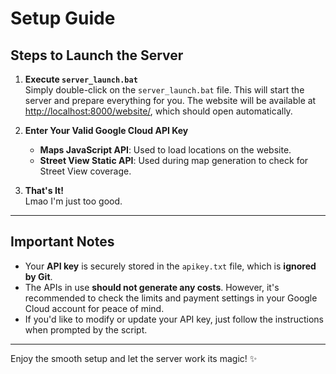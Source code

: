 # Setup Guide

## Steps to Launch the Server

1. **Execute `server_launch.bat`**  
   Simply double-click on the `server_launch.bat` file. This will start the server and prepare everything for you. The website will be available at [http://localhost:8000/website/](http://localhost:8000/website/), which should open automatically.

2. **Enter Your Valid Google Cloud API Key**
   - **Maps JavaScript API**: Used to load locations on the website.
   - **Street View Static API**: Used during map generation to check for Street View coverage.

3. **That's It!**  
   Lmao I'm just too good.

---

## Important Notes

- Your **API key** is securely stored in the `apikey.txt` file, which is **ignored by Git**.
- The APIs in use **should not generate any costs**. However, it's recommended to check the limits and payment settings in your Google Cloud account for peace of mind.
- If you'd like to modify or update your API key, just follow the instructions when prompted by the script.

---

Enjoy the smooth setup and let the server work its magic! ✨
